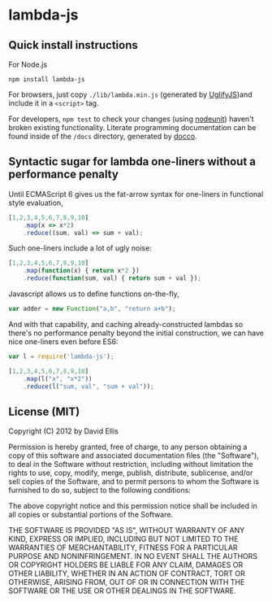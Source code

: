 # lambda-js

## Quick install instructions

For Node.js

    npm install lambda-js

For browsers, just copy ``./lib/lambda.min.js`` (generated by [UglifyJS](https://github.com/mishoo/UglifyJS/))and include it in a ``<script>`` tag.

For developers, ``npm test`` to check your changes (using [nodeunit](https://github.com/caolan/nodeunit/)) haven't broken existing functionality. Literate programming documentation can be found inside of the ``/docs`` directory, generated by [docco](http://jashkenas.github.com/docco/).

## Syntactic sugar for lambda one-liners without a performance penalty

Until ECMAScript 6 gives us the fat-arrow syntax for one-liners in functional style evaluation,

```js
[1,2,3,4,5,6,7,8,9,10]
	.map(x => x*2)
	.reduce((sum, val) => sum + val);
```

Such one-liners include a lot of ugly noise:

```js
[1,2,3,4,5,6,7,8,9,10]
	.map(function(x) { return x*2 })
	.reduce(function(sum, val) { return sum + val });
```

Javascript allows us to define functions on-the-fly,

```js
var adder = new Function("a,b", "return a+b");
```

And with that capability, and caching already-constructed lambdas so there's no performance penalty beyond the initial construction, we can have nice one-liners even before ES6:

```js
var l = require('lambda-js');

[1,2,3,4,5,6,7,8,9,10]
	.map(l("x", "x*2"))
	.reduce(l("sum, val", "sum + val"));
```
## License (MIT)

Copyright (C) 2012 by David Ellis

Permission is hereby granted, free of charge, to any person obtaining a copy
of this software and associated documentation files (the "Software"), to deal
in the Software without restriction, including without limitation the rights
to use, copy, modify, merge, publish, distribute, sublicense, and/or sell
copies of the Software, and to permit persons to whom the Software is
furnished to do so, subject to the following conditions:

The above copyright notice and this permission notice shall be included in
all copies or substantial portions of the Software.

THE SOFTWARE IS PROVIDED "AS IS", WITHOUT WARRANTY OF ANY KIND, EXPRESS OR
IMPLIED, INCLUDING BUT NOT LIMITED TO THE WARRANTIES OF MERCHANTABILITY,
FITNESS FOR A PARTICULAR PURPOSE AND NONINFRINGEMENT. IN NO EVENT SHALL THE
AUTHORS OR COPYRIGHT HOLDERS BE LIABLE FOR ANY CLAIM, DAMAGES OR OTHER
LIABILITY, WHETHER IN AN ACTION OF CONTRACT, TORT OR OTHERWISE, ARISING FROM,
OUT OF OR IN CONNECTION WITH THE SOFTWARE OR THE USE OR OTHER DEALINGS IN
THE SOFTWARE.
